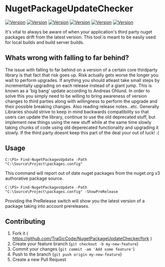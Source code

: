 # NugetPackageUpdateChecker


[![Version](https://img.shields.io/badge/Version-1.0.0-blue.svg)]()
[![Version](https://ci.appveyor.com/api/projects/status/github/TraGicCode/NugetPackageUpdateChecker?svg=true)](https://ci.appveyor.com/project/TraGicCode/nugetpackageupdatechecker)
[![Version](https://img.shields.io/badge/Coverage-94.44%25-brightgreen.svg)]()
[![Version](https://img.shields.io/badge/Dependencies-up--to--date-brightgreen.svg)]()
[![Version](https://img.shields.io/badge/License-MIT-blue.svg)](https://github.com/TraGicCode/NugetPackageUpdateChecker/blob/master/LICENSE)
[![Version](https://img.shields.io/badge/Contact-@TraGicCode-blue.svg)](https://twitter.com/TraGicCode)

It's vital to always be aware of when your application's third party nuget packages drift from the latest version.  This tool is meant to be easily used for local builds and build server builds.

## Whats wrong with falling to far behind?
The issue with falling to far behind on a version of a certain core thirdparty library is that fact that risk goes up.  Risk actually gets worse the longer you wait to perform upgrades.  If anything you should atleast take small steps by incrementally upgrading on each release instead of a giant jump.  This is known as a 'big bang' update according to Andreas Ohlund.  In order to solve this you simply need to be willing to bring awareness of version changes to third parties along with willingness to perform the upgrade and their possible breaking changes.  Also reading release notes...etc.  Generally Libraries should strive to keep in mind backwards compatibility so that users can update the library, continue to use the old deprecated stuff, but implement new things using the new stuff while at the same time slowly taking chunks of code using old deperecated functionality and upgrading it slowly.  If the third party doesnt keep this part of the deal your out of luck! :(

## Usage

    C:\PS> Find-NugetPackagesUpdate -Path "C:\Source\Project\packages.config"

This command will report out of date nuget packages from the nuget.org v3 authorative package source.

    C:\PS> Find-NugetPackagesUpdate -Path "C:\Source\Project\packages.config" -ShowPreRelease

Providing the PreRelease switch will show you the latest version of a package taking into account prereleases.

## Contributing

1. Fork it ( https://github.com/TraGicCode/NugetPackageUpdateChecker/fork )
2. Create your feature branch (`git checkout -b my-new-feature`)
3. Commit your changes (`git commit -am 'Add some feature'`)
4. Push to the branch (`git push origin my-new-feature`)
5. Create a new Pull Request

